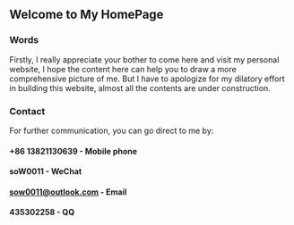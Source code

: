 ## Welcome to My HomePage

### Words
Firstly, I really appreciate your bother to come here and visit my personal website, I hope the content here can help you to draw a more comprehensive picture of me.
But I have to apologize for my dilatory effort in building this website, almost all the contents are under construction.

### Contact
For further communication, you can go direct to me by:
#### +86 13821130639 - Mobile phone
#### soW0011 - WeChat
#### sow0011@outlook.com - Email
#### 435302258 - QQ

